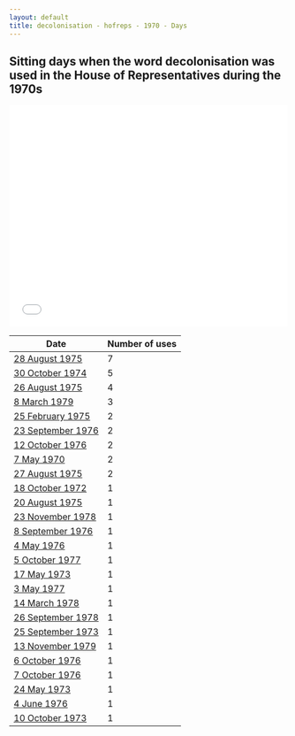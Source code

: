 ```yaml
---
layout: default
title: decolonisation - hofreps - 1970 - Days
---
```

## Sitting days when the word **decolonisation** was used in the House of Representatives during the 1970s

<iframe width="100%" height="400" frameborder="0" scrolling="no" src="//plot.ly/~wragge/653.embed"></iframe>

| Date | Number of uses |
|--------------|----------------|
|[28 August 1975](https://historichansard.net/hofreps/1975/19750828_reps_29_hor96/)|7|
|[30 October 1974](https://historichansard.net/hofreps/1974/19741030_reps_29_hor91/)|5|
|[26 August 1975](https://historichansard.net/hofreps/1975/19750826_reps_29_hor96/)|4|
|[8 March 1979](https://historichansard.net/hofreps/1979/19790308_reps_31_hor113/)|3|
|[25 February 1975](https://historichansard.net/hofreps/1975/19750225_reps_29_hor93/)|2|
|[23 September 1976](https://historichansard.net/hofreps/1976/19760923_reps_30_hor100/)|2|
|[12 October 1976](https://historichansard.net/hofreps/1976/19761012_reps_30_hor101/)|2|
|[7 May 1970](https://historichansard.net/hofreps/1970/19700507_reps_27_hor67/)|2|
|[27 August 1975](https://historichansard.net/hofreps/1975/19750827_reps_29_hor96/)|2|
|[18 October 1972](https://historichansard.net/hofreps/1972/19721018_reps_27_hor81/)|1|
|[20 August 1975](https://historichansard.net/hofreps/1975/19750820_reps_29_hor96/)|1|
|[23 November 1978](https://historichansard.net/hofreps/1978/19781123_reps_31_hor112/)|1|
|[8 September 1976](https://historichansard.net/hofreps/1976/19760908_reps_30_hor100/)|1|
|[4 May 1976](https://historichansard.net/hofreps/1976/19760504_reps_30_hor99/)|1|
|[5 October 1977](https://historichansard.net/hofreps/1977/19771005_reps_30_hor106/)|1|
|[17 May 1973](https://historichansard.net/hofreps/1973/19730517_reps_28_hor84/)|1|
|[3 May 1977](https://historichansard.net/hofreps/1977/19770503_reps_30_hor105/)|1|
|[14 March 1978](https://historichansard.net/hofreps/1978/19780314_reps_31_hor108/)|1|
|[26 September 1978](https://historichansard.net/hofreps/1978/19780926_reps_31_hor111/)|1|
|[25 September 1973](https://historichansard.net/hofreps/1973/19730925_reps_28_hor85/)|1|
|[13 November 1979](https://historichansard.net/hofreps/1979/19791113_reps_31_hor116/)|1|
|[6 October 1976](https://historichansard.net/hofreps/1976/19761006_reps_30_hor101/)|1|
|[7 October 1976](https://historichansard.net/hofreps/1976/19761007_reps_30_hor101/)|1|
|[24 May 1973](https://historichansard.net/hofreps/1973/19730524_reps_28_hor84/)|1|
|[4 June 1976](https://historichansard.net/hofreps/1976/19760604_reps_30_hor99/)|1|
|[10 October 1973](https://historichansard.net/hofreps/1973/19731010_reps_28_hor86/)|1|

